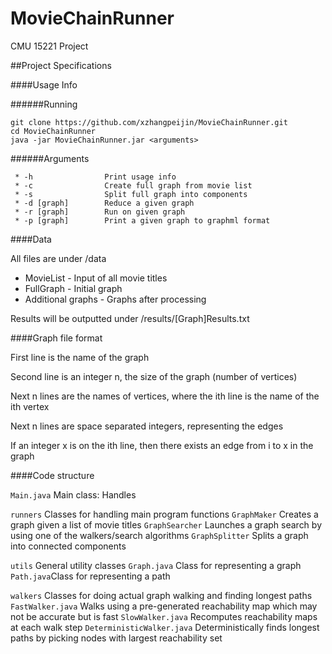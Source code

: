 MovieChainRunner
================

CMU 15221 Project

##Project Specifications

####Usage Info

######Running
```
git clone https://github.com/xzhangpeijin/MovieChainRunner.git
cd MovieChainRunner
java -jar MovieChainRunner.jar <arguments>
```

######Arguments

```
 * -h                Print usage info
 * -c                Create full graph from movie list
 * -s                Split full graph into components
 * -d [graph]        Reduce a given graph
 * -r [graph]        Run on given graph
 * -p [graph]        Print a given graph to graphml format
```

####Data

All files are under /data

* MovieList - Input of all movie titles
* FullGraph - Initial graph 
* Additional graphs - Graphs after processing

Results will be outputted under /results/[Graph]Results.txt

####Graph file format

First line is the name of the graph

Second line is an integer n, the size of the graph (number of vertices)

Next n lines are the names of vertices, where the ith line is the name of the ith vertex

Next n lines are space separated integers, representing the edges

If an integer x is on the ith line, then there exists an edge from i to x in the graph

####Code structure

`Main.java` Main class: Handles 

`runners` Classes for handling main program functions
  `GraphMaker` Creates a graph given a list of movie titles
  `GraphSearcher` Launches a graph search by using one of the walkers/search algorithms 
  `GraphSplitter` Splits a graph into connected components

`utils` General utility classes
  `Graph.java` Class for representing a graph
  `Path.java`Class for representing a path

`walkers` Classes for doing actual graph walking and finding longest paths
  `FastWalker.java` Walks using a pre-generated reachability map which may not be accurate but is fast
  `SlowWalker.java` Recomputes reachability maps at each walk step
  `DeterministicWalker.java` Deterministically finds longest paths by picking nodes with largest reachability set
